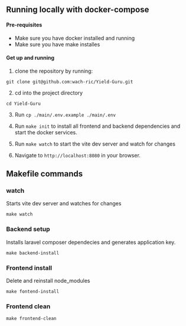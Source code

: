 ## Running locally with docker-compose

#### Pre-requisites

- Make sure you have docker installed and running
- Make sure you have make installes

#### Get up and running

1. clone the repository by running:

```
git clone git@github.com:wach-ric/Yield-Guru.git
```

2. cd into the project directory

```
cd Yield-Guru
```

3. Run ```cp ./main/.env.example ./main/.env```

4. Run ```make init``` to install all frontend and backend dependencies and start the docker services.

5. Run ```make watch``` to start the vite dev server and watch for changes

6. Navigate to ```http://localhost:8080``` in your browser.

## Makefile commands

### watch

Starts vite dev server and watches for changes

```make watch```

### Backend setup

Installs laravel composer dependecies and generates application key.

```make backend-install```

### Frontend install

Delete and reinstall node_modules

```make fontend-install```

### Frontend clean

```make frontend-clean```